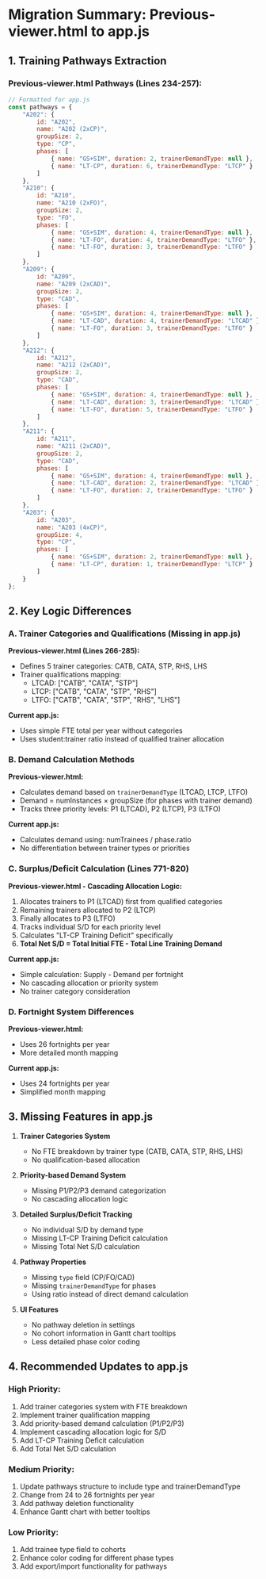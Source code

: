 # Migration Summary: Previous-viewer.html to app.js

## 1. Training Pathways Extraction

### Previous-viewer.html Pathways (Lines 234-257):
```javascript
// Formatted for app.js
const pathways = {
    "A202": {
        id: "A202",
        name: "A202 (2xCP)",
        groupSize: 2,
        type: "CP",
        phases: [
            { name: "GS+SIM", duration: 2, trainerDemandType: null },
            { name: "LT-CP", duration: 6, trainerDemandType: "LTCP" }
        ]
    },
    "A210": {
        id: "A210",
        name: "A210 (2xFO)",
        groupSize: 2,
        type: "FO",
        phases: [
            { name: "GS+SIM", duration: 4, trainerDemandType: null },
            { name: "LT-FO", duration: 4, trainerDemandType: "LTFO" },
            { name: "LT-FO", duration: 3, trainerDemandType: "LTFO" }
        ]
    },
    "A209": {
        id: "A209",
        name: "A209 (2xCAD)",
        groupSize: 2,
        type: "CAD",
        phases: [
            { name: "GS+SIM", duration: 4, trainerDemandType: null },
            { name: "LT-CAD", duration: 4, trainerDemandType: "LTCAD" },
            { name: "LT-FO", duration: 3, trainerDemandType: "LTFO" }
        ]
    },
    "A212": {
        id: "A212",
        name: "A212 (2xCAD)",
        groupSize: 2,
        type: "CAD",
        phases: [
            { name: "GS+SIM", duration: 4, trainerDemandType: null },
            { name: "LT-CAD", duration: 3, trainerDemandType: "LTCAD" },
            { name: "LT-FO", duration: 5, trainerDemandType: "LTFO" }
        ]
    },
    "A211": {
        id: "A211",
        name: "A211 (2xCAD)",
        groupSize: 2,
        type: "CAD",
        phases: [
            { name: "GS+SIM", duration: 4, trainerDemandType: null },
            { name: "LT-CAD", duration: 2, trainerDemandType: "LTCAD" },
            { name: "LT-FO", duration: 2, trainerDemandType: "LTFO" }
        ]
    },
    "A203": {
        id: "A203",
        name: "A203 (4xCP)",
        groupSize: 4,
        type: "CP",
        phases: [
            { name: "GS+SIM", duration: 2, trainerDemandType: null },
            { name: "LT-CP", duration: 1, trainerDemandType: "LTCP" }
        ]
    }
};
```

## 2. Key Logic Differences

### A. Trainer Categories and Qualifications (Missing in app.js)
**Previous-viewer.html (Lines 266-285):**
- Defines 5 trainer categories: CATB, CATA, STP, RHS, LHS
- Trainer qualifications mapping:
  - LTCAD: ["CATB", "CATA", "STP"]
  - LTCP: ["CATB", "CATA", "STP", "RHS"]
  - LTFO: ["CATB", "CATA", "STP", "RHS", "LHS"]

**Current app.js:**
- Uses simple FTE total per year without categories
- Uses student:trainer ratio instead of qualified trainer allocation

### B. Demand Calculation Methods
**Previous-viewer.html:**
- Calculates demand based on `trainerDemandType` (LTCAD, LTCP, LTFO)
- Demand = numInstances × groupSize (for phases with trainer demand)
- Tracks three priority levels: P1 (LTCAD), P2 (LTCP), P3 (LTFO)

**Current app.js:**
- Calculates demand using: numTrainees / phase.ratio
- No differentiation between trainer types or priorities

### C. Surplus/Deficit Calculation (Lines 771-820)
**Previous-viewer.html - Cascading Allocation Logic:**
1. Allocates trainers to P1 (LTCAD) first from qualified categories
2. Remaining trainers allocated to P2 (LTCP)
3. Finally allocates to P3 (LTFO)
4. Tracks individual S/D for each priority level
5. Calculates "LT-CP Training Deficit" specifically
6. **Total Net S/D = Total Initial FTE - Total Line Training Demand**

**Current app.js:**
- Simple calculation: Supply - Demand per fortnight
- No cascading allocation or priority system
- No trainer category consideration

### D. Fortnight System Differences
**Previous-viewer.html:**
- Uses 26 fortnights per year
- More detailed month mapping

**Current app.js:**
- Uses 24 fortnights per year
- Simplified month mapping

## 3. Missing Features in app.js

1. **Trainer Categories System**
   - No FTE breakdown by trainer type (CATB, CATA, STP, RHS, LHS)
   - No qualification-based allocation

2. **Priority-based Demand System**
   - Missing P1/P2/P3 demand categorization
   - No cascading allocation logic

3. **Detailed Surplus/Deficit Tracking**
   - No individual S/D by demand type
   - Missing LT-CP Training Deficit calculation
   - Missing Total Net S/D calculation

4. **Pathway Properties**
   - Missing `type` field (CP/FO/CAD)
   - Missing `trainerDemandType` for phases
   - Using ratio instead of direct demand calculation

5. **UI Features**
   - No pathway deletion in settings
   - No cohort information in Gantt chart tooltips
   - Less detailed phase color coding

## 4. Recommended Updates to app.js

### High Priority:
1. Add trainer categories system with FTE breakdown
2. Implement trainer qualification mapping
3. Add priority-based demand calculation (P1/P2/P3)
4. Implement cascading allocation logic for S/D
5. Add LT-CP Training Deficit calculation
6. Add Total Net S/D calculation

### Medium Priority:
1. Update pathways structure to include type and trainerDemandType
2. Change from 24 to 26 fortnights per year
3. Add pathway deletion functionality
4. Enhance Gantt chart with better tooltips

### Low Priority:
1. Add trainee type field to cohorts
2. Enhance color coding for different phase types
3. Add export/import functionality for pathways